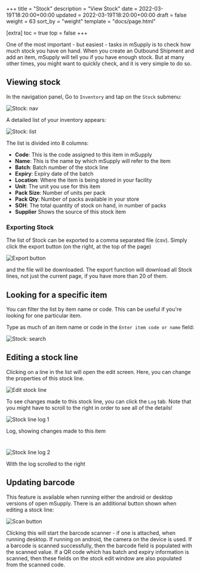 +++
title = "Stock"
description = "View Stock"
date = 2022-03-19T18:20:00+00:00
updated = 2022-03-19T18:20:00+00:00
draft = false
weight = 63
sort_by = "weight"
template = "docs/page.html"

[extra]
toc = true
top = false
+++

One of the most important - but easiest - tasks in mSupply is to check how much stock you have on hand. When you create an Outbound Shipment and add an item, mSupply  will tell you if you have enough stock. But at many other times, you might want to quickly check, and it is very simple to do so.

## Viewing stock

In the navigation panel, Go to `Inventory` and tap on the  `Stock` submenu: 

![Stock: nav](/docs/inventory/images/stock_gotostock.png)

A detailed list of your inventory appears: 

![Stock: list](/docs/inventory/images/stock_viewstock.png)

The list is divided into 8 columns: 
* **Code**: This is the code assigned to this item in mSupply
* **Name**: This is the name by which mSupply will refer to the item
* **Batch**: Batch number of the stock line
* **Expiry**: Expiry date of the batch
* **Location**: Where the item is being stored in your facility
* **Unit**: The unit you use for this item
* **Pack Size**: Number of units per pack
* **Pack Qty**: Number of packs available in your store
* **SOH**: The total quantity of stock on hand, in number of packs
* **Supplier** Shows the source of this stock item

### Exporting Stock

The list of Stock can be exported to a comma separated file (csv). Simply click the export button (on the right, at the top of the page)

![Export button](/docs/inventory/images/export.png)

and the file will be downloaded. The export function will download all Stock lines, not just the current page, if you have more than 20 of them.

## Looking for a specific item

You can filter the list by item name or code. This can be useful if you're looking for one particular item. 

Type as much of an item name or code in the `Enter item code or name` field: 

![Stock: search](/docs/inventory/images/stock_search.gif)

## Editing a stock line

Clicking on a line in the list will open the edit screen. Here, you can change the properties of this stock line.

![Edit stock line](/docs/inventory/images/stock_edit_line.png)

To see changes made to this stock line, you can click the `Log` tab. Note that you might have to scroll to the right in order to see all of the details!

![Stock line log 1](/docs/inventory/images/stock_line_edit_log_1.png)
<div class="imagetitle" style="margin-bottom: 40px;">Log, showing changes made to this item</div>


![Stock line log 2](/docs/inventory/images/stock_line_edit_log_2.png)
<div class="imagetitle">With the log scrolled to the right</div>

## Updating barcode

This feature is available when running either the android or desktop versions of open mSupply. 
There is an additional button shown when editing a stock line:

![Scan button](/docs/inventory/images/stock-line-edit-scan.png)

Clicking this will start the barcode scanner - if one is attached, when running desktop. If running on android, the camera on the device is used.
If a barcode is scanned successfully, then the barcode field is populated with the scanned value. If a QR code which has batch and expiry information is scanned, then these fields on the stock edit window are also populated from the scanned code.
